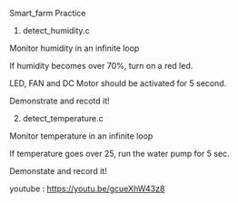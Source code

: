 Smart_farm Practice

1. detect_humidity.c

Monitor humidity in an infinite loop

If humidity becomes over 70%, turn on a red led.

LED, FAN and DC Motor should be activated for 5 second.

Demonstrate and recotd it!


2. detect_temperature.c

Monitor temperature in an infinite loop

If temperature goes over 25, run the water pump for 5 sec.

Demonstate and record it!


youtube : https://youtu.be/gcueXhW43z8

